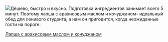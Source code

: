 <!--2025-06-16 18:02:20-->
<div class="yb">
  <div class="rss povarenok"><a href="https://www.povarenok.ru/recipes/show/182826/"><img src="https://www.povarenok.ru/data/cache/2025jun/16/53/3181483_33918-640x480.jpg"></a>Дёшево, быстро и вкусно. Подготовка ингредиентов занимает всего 5 минут. Поэтому лапша с арахисовым маслом и кочуджаном- идеальный обед для ленивого студента, а нам он пригодится, когда неожиданные гости на пороге. <p class="titl"><a href="https://www.povarenok.ru/recipes/show/182826/">Лапша с арахисовым маслом и кочуджаном</a></p></div>
</div>
